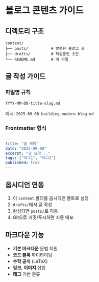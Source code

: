 # 블로그 콘텐츠 가이드

## 디렉토리 구조
```
content/
├── posts/          # 발행된 블로그 글
├── drafts/         # 작성중인 초안
└── README.md       # 이 파일
```

## 글 작성 가이드

### 파일명 규칙
`YYYY-MM-DD-title-slug.md`

예시: `2025-09-08-building-modern-blog.md`

### Frontmatter 형식
```yaml
---
title: "글 제목"
date: "2025-09-08"
excerpt: "글 요약..."
tags: ["태그1", "태그2"]
published: true
---
```

## 옵시디언 연동

1. 이 `content` 폴더를 옵시디언 볼트로 설정
2. `drafts/`에서 글 작성
3. 완성되면 `posts/`로 이동
4. Git으로 커밋/푸시하면 자동 배포

## 마크다운 기능

- **기본 마크다운** 문법 지원
- **코드 블록** 하이라이팅
- **수학 공식** (LaTeX)
- **링크**, **이미지** 삽입
- **태그** 기반 분류